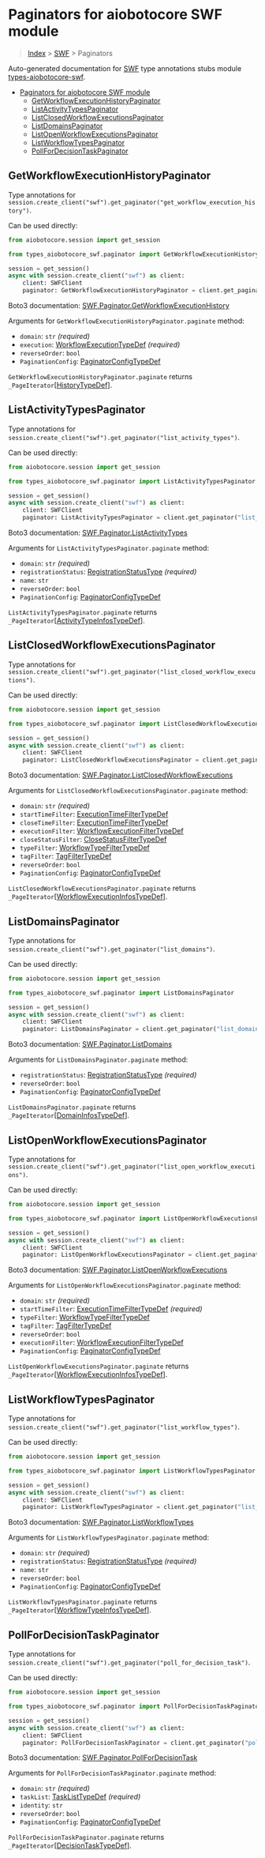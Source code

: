 <a id="paginators-for-aiobotocore-swf-module"></a>

# Paginators for aiobotocore SWF module

> [Index](..) > [SWF](.) > Paginators

Auto-generated documentation for
[SWF](https://boto3.amazonaws.com/v1/documentation/api/latest/reference/services/swf.html#SWF)
type annotations stubs module
[types-aiobotocore-swf](https://pypi.org/project/types-aiobotocore-swf/).

- [Paginators for aiobotocore SWF module](#paginators-for-aiobotocore-swf-module)
  - [GetWorkflowExecutionHistoryPaginator](#getworkflowexecutionhistorypaginator)
  - [ListActivityTypesPaginator](#listactivitytypespaginator)
  - [ListClosedWorkflowExecutionsPaginator](#listclosedworkflowexecutionspaginator)
  - [ListDomainsPaginator](#listdomainspaginator)
  - [ListOpenWorkflowExecutionsPaginator](#listopenworkflowexecutionspaginator)
  - [ListWorkflowTypesPaginator](#listworkflowtypespaginator)
  - [PollForDecisionTaskPaginator](#pollfordecisiontaskpaginator)

<a id="getworkflowexecutionhistorypaginator"></a>

## GetWorkflowExecutionHistoryPaginator

Type annotations for
`session.create_client("swf").get_paginator("get_workflow_execution_history")`.

Can be used directly:

```python
from aiobotocore.session import get_session

from types_aiobotocore_swf.paginator import GetWorkflowExecutionHistoryPaginator

session = get_session()
async with session.create_client("swf") as client:
    client: SWFClient
    paginator: GetWorkflowExecutionHistoryPaginator = client.get_paginator("get_workflow_execution_history")
```

Boto3 documentation:
[SWF.Paginator.GetWorkflowExecutionHistory](https://boto3.amazonaws.com/v1/documentation/api/latest/reference/services/swf.html#SWF.Paginator.GetWorkflowExecutionHistory)

Arguments for `GetWorkflowExecutionHistoryPaginator.paginate` method:

- `domain`: `str` *(required)*
- `execution`:
  [WorkflowExecutionTypeDef](./type_defs.md#workflowexecutiontypedef)
  *(required)*
- `reverseOrder`: `bool`
- `PaginationConfig`:
  [PaginatorConfigTypeDef](./type_defs.md#paginatorconfigtypedef)

`GetWorkflowExecutionHistoryPaginator.paginate` returns
`_PageIterator`\[[HistoryTypeDef](./type_defs.md#historytypedef)\].

<a id="listactivitytypespaginator"></a>

## ListActivityTypesPaginator

Type annotations for
`session.create_client("swf").get_paginator("list_activity_types")`.

Can be used directly:

```python
from aiobotocore.session import get_session

from types_aiobotocore_swf.paginator import ListActivityTypesPaginator

session = get_session()
async with session.create_client("swf") as client:
    client: SWFClient
    paginator: ListActivityTypesPaginator = client.get_paginator("list_activity_types")
```

Boto3 documentation:
[SWF.Paginator.ListActivityTypes](https://boto3.amazonaws.com/v1/documentation/api/latest/reference/services/swf.html#SWF.Paginator.ListActivityTypes)

Arguments for `ListActivityTypesPaginator.paginate` method:

- `domain`: `str` *(required)*
- `registrationStatus`:
  [RegistrationStatusType](./literals.md#registrationstatustype) *(required)*
- `name`: `str`
- `reverseOrder`: `bool`
- `PaginationConfig`:
  [PaginatorConfigTypeDef](./type_defs.md#paginatorconfigtypedef)

`ListActivityTypesPaginator.paginate` returns
`_PageIterator`\[[ActivityTypeInfosTypeDef](./type_defs.md#activitytypeinfostypedef)\].

<a id="listclosedworkflowexecutionspaginator"></a>

## ListClosedWorkflowExecutionsPaginator

Type annotations for
`session.create_client("swf").get_paginator("list_closed_workflow_executions")`.

Can be used directly:

```python
from aiobotocore.session import get_session

from types_aiobotocore_swf.paginator import ListClosedWorkflowExecutionsPaginator

session = get_session()
async with session.create_client("swf") as client:
    client: SWFClient
    paginator: ListClosedWorkflowExecutionsPaginator = client.get_paginator("list_closed_workflow_executions")
```

Boto3 documentation:
[SWF.Paginator.ListClosedWorkflowExecutions](https://boto3.amazonaws.com/v1/documentation/api/latest/reference/services/swf.html#SWF.Paginator.ListClosedWorkflowExecutions)

Arguments for `ListClosedWorkflowExecutionsPaginator.paginate` method:

- `domain`: `str` *(required)*
- `startTimeFilter`:
  [ExecutionTimeFilterTypeDef](./type_defs.md#executiontimefiltertypedef)
- `closeTimeFilter`:
  [ExecutionTimeFilterTypeDef](./type_defs.md#executiontimefiltertypedef)
- `executionFilter`:
  [WorkflowExecutionFilterTypeDef](./type_defs.md#workflowexecutionfiltertypedef)
- `closeStatusFilter`:
  [CloseStatusFilterTypeDef](./type_defs.md#closestatusfiltertypedef)
- `typeFilter`:
  [WorkflowTypeFilterTypeDef](./type_defs.md#workflowtypefiltertypedef)
- `tagFilter`: [TagFilterTypeDef](./type_defs.md#tagfiltertypedef)
- `reverseOrder`: `bool`
- `PaginationConfig`:
  [PaginatorConfigTypeDef](./type_defs.md#paginatorconfigtypedef)

`ListClosedWorkflowExecutionsPaginator.paginate` returns
`_PageIterator`\[[WorkflowExecutionInfosTypeDef](./type_defs.md#workflowexecutioninfostypedef)\].

<a id="listdomainspaginator"></a>

## ListDomainsPaginator

Type annotations for
`session.create_client("swf").get_paginator("list_domains")`.

Can be used directly:

```python
from aiobotocore.session import get_session

from types_aiobotocore_swf.paginator import ListDomainsPaginator

session = get_session()
async with session.create_client("swf") as client:
    client: SWFClient
    paginator: ListDomainsPaginator = client.get_paginator("list_domains")
```

Boto3 documentation:
[SWF.Paginator.ListDomains](https://boto3.amazonaws.com/v1/documentation/api/latest/reference/services/swf.html#SWF.Paginator.ListDomains)

Arguments for `ListDomainsPaginator.paginate` method:

- `registrationStatus`:
  [RegistrationStatusType](./literals.md#registrationstatustype) *(required)*
- `reverseOrder`: `bool`
- `PaginationConfig`:
  [PaginatorConfigTypeDef](./type_defs.md#paginatorconfigtypedef)

`ListDomainsPaginator.paginate` returns
`_PageIterator`\[[DomainInfosTypeDef](./type_defs.md#domaininfostypedef)\].

<a id="listopenworkflowexecutionspaginator"></a>

## ListOpenWorkflowExecutionsPaginator

Type annotations for
`session.create_client("swf").get_paginator("list_open_workflow_executions")`.

Can be used directly:

```python
from aiobotocore.session import get_session

from types_aiobotocore_swf.paginator import ListOpenWorkflowExecutionsPaginator

session = get_session()
async with session.create_client("swf") as client:
    client: SWFClient
    paginator: ListOpenWorkflowExecutionsPaginator = client.get_paginator("list_open_workflow_executions")
```

Boto3 documentation:
[SWF.Paginator.ListOpenWorkflowExecutions](https://boto3.amazonaws.com/v1/documentation/api/latest/reference/services/swf.html#SWF.Paginator.ListOpenWorkflowExecutions)

Arguments for `ListOpenWorkflowExecutionsPaginator.paginate` method:

- `domain`: `str` *(required)*
- `startTimeFilter`:
  [ExecutionTimeFilterTypeDef](./type_defs.md#executiontimefiltertypedef)
  *(required)*
- `typeFilter`:
  [WorkflowTypeFilterTypeDef](./type_defs.md#workflowtypefiltertypedef)
- `tagFilter`: [TagFilterTypeDef](./type_defs.md#tagfiltertypedef)
- `reverseOrder`: `bool`
- `executionFilter`:
  [WorkflowExecutionFilterTypeDef](./type_defs.md#workflowexecutionfiltertypedef)
- `PaginationConfig`:
  [PaginatorConfigTypeDef](./type_defs.md#paginatorconfigtypedef)

`ListOpenWorkflowExecutionsPaginator.paginate` returns
`_PageIterator`\[[WorkflowExecutionInfosTypeDef](./type_defs.md#workflowexecutioninfostypedef)\].

<a id="listworkflowtypespaginator"></a>

## ListWorkflowTypesPaginator

Type annotations for
`session.create_client("swf").get_paginator("list_workflow_types")`.

Can be used directly:

```python
from aiobotocore.session import get_session

from types_aiobotocore_swf.paginator import ListWorkflowTypesPaginator

session = get_session()
async with session.create_client("swf") as client:
    client: SWFClient
    paginator: ListWorkflowTypesPaginator = client.get_paginator("list_workflow_types")
```

Boto3 documentation:
[SWF.Paginator.ListWorkflowTypes](https://boto3.amazonaws.com/v1/documentation/api/latest/reference/services/swf.html#SWF.Paginator.ListWorkflowTypes)

Arguments for `ListWorkflowTypesPaginator.paginate` method:

- `domain`: `str` *(required)*
- `registrationStatus`:
  [RegistrationStatusType](./literals.md#registrationstatustype) *(required)*
- `name`: `str`
- `reverseOrder`: `bool`
- `PaginationConfig`:
  [PaginatorConfigTypeDef](./type_defs.md#paginatorconfigtypedef)

`ListWorkflowTypesPaginator.paginate` returns
`_PageIterator`\[[WorkflowTypeInfosTypeDef](./type_defs.md#workflowtypeinfostypedef)\].

<a id="pollfordecisiontaskpaginator"></a>

## PollForDecisionTaskPaginator

Type annotations for
`session.create_client("swf").get_paginator("poll_for_decision_task")`.

Can be used directly:

```python
from aiobotocore.session import get_session

from types_aiobotocore_swf.paginator import PollForDecisionTaskPaginator

session = get_session()
async with session.create_client("swf") as client:
    client: SWFClient
    paginator: PollForDecisionTaskPaginator = client.get_paginator("poll_for_decision_task")
```

Boto3 documentation:
[SWF.Paginator.PollForDecisionTask](https://boto3.amazonaws.com/v1/documentation/api/latest/reference/services/swf.html#SWF.Paginator.PollForDecisionTask)

Arguments for `PollForDecisionTaskPaginator.paginate` method:

- `domain`: `str` *(required)*
- `taskList`: [TaskListTypeDef](./type_defs.md#tasklisttypedef) *(required)*
- `identity`: `str`
- `reverseOrder`: `bool`
- `PaginationConfig`:
  [PaginatorConfigTypeDef](./type_defs.md#paginatorconfigtypedef)

`PollForDecisionTaskPaginator.paginate` returns
`_PageIterator`\[[DecisionTaskTypeDef](./type_defs.md#decisiontasktypedef)\].
